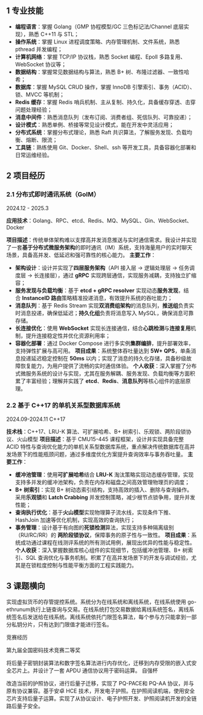 ## 1 专业技能

- **编程语言**：掌握 Golang（GMP 协程模型/GC 三色标记法/Channel 底层实现），熟悉 C++11 与 STL；
- **操作系统**：掌握 Linux 进程调度策略、内存管理机制、文件系统，熟悉 pthread 并发编程；
- **计算机网络**：掌握 TCP/IP 协议栈，熟悉 Socket 编程、Epoll 多路复用、WebSocket 协议等；
- **数据结构**：掌握常见数据结构与算法，熟悉 B+ 树、布隆过滤器、一致性哈希；
- **数据库**：掌握 MySQL CRUD 操作，掌握 InnoDB 引擎索引、事务（ACID）、锁、MVCC 等机制；
- **Redis 缓存**：掌握 Redis 哨兵机制、主从复制、持久化，具备缓存穿透、击穿问题处理经验；
- **消息中间件**：熟悉消息队列（发布订阅、消费者组、死信队列、可靠投递）；
- **设计模式**：熟悉单例、桥接等常见设计模式，能在开发中灵活应用；
- **分布式系统**：掌握分布式理论，熟悉 Raft 共识算法，了解服务发现、负载均衡、熔断、限流；
- **工具链**：熟练使用 Git、Docker、Shell、ssh 等开发工具，具备容器化部署和日常运维经验。

## 2 项目经历

### 2.1 **分布式即时通讯系统（GoIM）**

2024.12 - 2025.3

**应用技术**：Golang、RPC、etcd、Redis、MQ、MySQL、Gin、WebSocket、Docker

**项目描述**：传统单体架构难以支撑高并发消息推送与实时通信需求。我设计并实现了一套**基于分布式微服务架构**的即时通讯（IM）系统，支持海量用户的实时聊天场景，具备高并发、低延迟和强可靠性的核心能力。
**主要工作**：
- **架构设计**：设计并实现了**四层服务架构**（API 接入层 → 逻辑处理层 → 任务调度层 → 长连接层），通过 **gRPC** 实现跨层通信，实现服务减耦，支持独立扩缩容；
- **服务发现与负载均衡**：基于 **etcd + gRPC resolver** 实现动态**服务发现**，结合 **InstanceID 路由**策略精准投递消息，有效提升系统的吞吐能力；
- **消息队列**：基于 Redis Stream 实现**双消费组架构**的消息队列，**推送组**负责实时消息投递，确保低延迟；**持久化组**负责将消息写入 MySQL，确保消息可靠存储。
- **长连接优化**：使用 **WebSocket** 实现长连接通信，结合**心跳检测**与**连接复用**机制，提升连接稳定性并优化资源利用率；
- **容器化部署**：通过 Docker Compose 进行多实例**集群编排**，提升部署效率，支持弹性扩展与高可用。
**项目成果**：系统整体吞吐量达到 **5W+ QPS**，单条消息投递延迟稳定控制在 **50ms** 以内；实现了消息的持久化存储，具备秒级故障恢复能力，为用户提供了流畅的实时通信体验。
**个人收获**：深入掌握了分布式微服务系统的设计与实现，尤其在服务解耦、服务发现、负载均衡等方面积累了丰富经验；理解并实践了 **etcd**、**Redis**、**消息队列**等核心组件的底层原理。

### 2.2 基于 C++17 的单机关系型数据库系统

2024.09-2024.11
C++17

**技术栈**：C++17、LRU-K 算法、可扩展哈希、B+ 树索引、乐观锁、两阶段锁协议、火山模型
**项目描述**：基于 CMU15-445 课程框架，设计并实现具备完整 ACID 特性与查询优化能力的单机关系型数据库系统，重点解决传统数据库在高并发场景下的性能瓶颈问题，通过多维度优化方案提升查询效率与事务吞吐量。
**主要工作**：
- **缓冲池管理**：使用**可扩展哈希**结合 **LRU-K** 淘汰策略实现动态缓存管理，实现支持多并发的缓冲池架构，负责在内存和磁盘之间高效管理物理页的调度；
- **B+ 树索引**：实现 B+ 树动态索引结构，支持高效的插入、删除与查询操作。采用**乐观锁**和 **Latch Crabbing** 并发控制策略，减少根节点锁争用，提升并发性能；
- **查询执行优化**：基于**火山模型**实现物理算子流水线，实现条件下推、HashJoin 加速等优化机制，实现高效的查询执行；
- **事务管理**：设计基于有向图的**死锁检测**算法，实现支持多种隔离级别（RU/RC/RR）的 **两阶段锁协议**，保障事务的原子性与一致性。
**项目成果**：系统成功通过课程在线测评系统的所有测试用例，展现出优异的性能与稳定性。
**个人收获**：深入掌握数据库核心组件的实现细节，包括缓冲池管理、B+ 树索引、SQL 查询优化与事务机制。积累了在高并发场景下的开发与调试经验，尤其是在锁粒度控制与性能平衡方面的工程实践能力。

## 3 课题横向

实现虚拟货币的存管提控系统。系统分为在线系统和离线系统，在线系统使用 go-ethrunum执行上链查询与交易。在线系统打包交易数据给离线系统签名，离线系统签名后发送给在线系统。离线系统依托门限签名算法，每个参与方只能拿到一部分私钥分片，只有达到门限值才能进行签名。

竞赛经历

第九届全国密码技术竞赛二等奖

将后量子密钥封装算法和数字签名算法进行内存优化，迁移到内存受限的嵌入式安全芯片上。并设计了一套 APDU 通信协议用于密码运算。
自强杯

改造当前的护照协议，进行后量子迁移，实现了 PQ-PACE和 PQ-AA 协议，并与原有协议兼容。基于安卓 HCE 技术，开发电子护照。在护照阅读机端，使用安全芯片支持后量子运算。实现了从协议设计、电子护照开发、护照阅读机开发的全链路后量子安全。